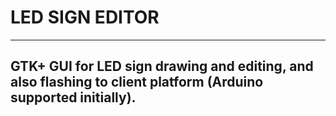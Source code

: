 # LED SIGN EDITOR
---
## GTK+ GUI for LED sign drawing and editing, and also flashing to client platform (Arduino supported initially).
